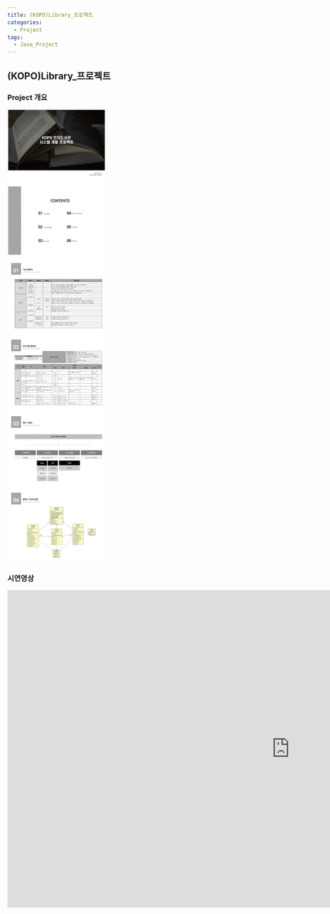 ```yaml
---
title: (KOPO)Library_프로젝트
categories:
  - Project
tags:
  - Java_Project
---
```

## (KOPO)Library_프로젝트



### Project 개요
![Project개요](/assets/imgss/2021_05_05.png)




### 시연영상
<iframe width="1280" height="720" src="https://www.youtube.com/embed/lMkdZDPfg0Y" frameborder="0" allow="accelerometer; autoplay; clipboard-write; encrypted-media; gyroscope; picture-in-picture" allowfullscreen></iframe>
